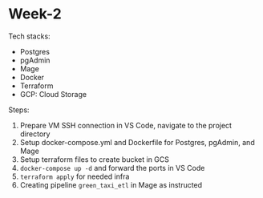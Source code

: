 # Week-2
Tech stacks:
- Postgres
- pgAdmin
- Mage
- Docker
- Terraform
- GCP: Cloud Storage 

Steps:
1. Prepare VM SSH connection in VS Code, navigate to the project directory
2. Setup docker-compose.yml and Dockerfile for Postgres, pgAdmin, and Mage
3. Setup terraform files to create bucket in GCS
4. `docker-compose up -d` and forward the ports in VS Code
5. `terraform apply` for needed infra
5. Creating pipeline `green_taxi_etl` in Mage as instructed